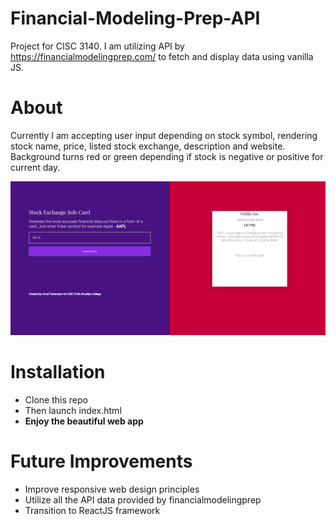 ﻿# Financial-Modeling-Prep-API
<p>Project for CISC 3140. I am utilizing API by <a href="https://financialmodelingprep.com/">https://financialmodelingprep.com/</a> to fetch and display data using vanilla JS.</p> 
<h1>About</h1>
<p>Currently I am accepting user input depending on stock symbol, rendering stock name, price, listed stock exchange, description and website. Background turns red or green depending if stock is negative or positive for current day.</p>
<img src="https://raw.githubusercontent.com/amalTash/Financial-Modeling-Prep-API/master/demo.png">
<h1>Installation</h1>
<ul>
  <li>Clone this repo</li>
  <li>Then launch index.html</li>
  <li><b>Enjoy the beautiful web app</b></li>
</ul>
<h1>Future Improvements</h1>
<ul>
  <li>Improve responsive web design principles</li>
  <li>Utilize all the API data provided by financialmodelingprep</li>
  <li>Transition to ReactJS framework</li>
</ul>  
  
